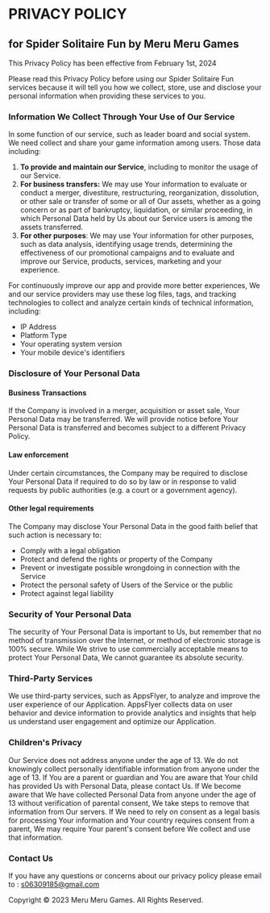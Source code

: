 # PRIVACY POLICY

## for Spider Solitaire Fun by Meru Meru Games

This Privacy Policy has been effective from February 1st, 2024

Please read this Privacy Policy before using our Spider Solitaire Fun services because it will tell you how we collect, store, use and disclose your personal information when providing these services to you.

### Information We Collect Through Your Use of Our Service

In some function of our service, such as leader board and social system. We need collect and share your game information among users. Those data including:

1. **To provide and maintain our Service**, including to monitor the usage of our Service.
2. **For business transfers:** We may use Your information to evaluate or conduct a merger, divestiture, restructuring, reorganization, dissolution, or other sale or transfer of some or all of Our assets, whether as a going concern or as part of bankruptcy, liquidation, or similar proceeding, in which Personal Data held by Us about our Service users is among the assets transferred.
3. **For other purposes**: We may use Your information for other purposes, such as data analysis, identifying usage trends, determining the effectiveness of our promotional campaigns and to evaluate and improve our Service, products, services, marketing and your experience.

For continuously improve our app and provide more better experiences, We and our service providers may use these log files, tags, and tracking technologies to collect and analyze certain kinds of technical information, including:

- IP Address
- Platform Type
- Your operating system version
- Your mobile device's identifiers

### Disclosure of Your Personal Data

#### Business Transactions

If the Company is involved in a merger, acquisition or asset sale, Your Personal Data may be transferred. We will provide notice before Your Personal Data is transferred and becomes subject to a different Privacy Policy.

#### Law enforcement

Under certain circumstances, the Company may be required to disclose Your Personal Data if required to do so by law or in response to valid requests by public authorities (e.g. a court or a government agency).

#### Other legal requirements

The Company may disclose Your Personal Data in the good faith belief that such action is necessary to:

- Comply with a legal obligation
- Protect and defend the rights or property of the Company
- Prevent or investigate possible wrongdoing in connection with the Service
- Protect the personal safety of Users of the Service or the public
- Protect against legal liability

### Security of Your Personal Data

The security of Your Personal Data is important to Us, but remember that no method of transmission over the Internet, or method of electronic storage is 100% secure. While We strive to use commercially acceptable means to protect Your Personal Data, We cannot guarantee its absolute security.

### Third-Party Services

We use third-party services, such as AppsFlyer, to analyze and improve the user experience of our Application. AppsFlyer collects data on user behavior and device information to provide analytics and insights that help us understand user engagement and optimize our Application.

### Children's Privacy

Our Service does not address anyone under the age of 13. We do not knowingly collect personally identifiable information from anyone under the age of 13. If You are a parent or guardian and You are aware that Your child has provided Us with Personal Data, please contact Us. If We become aware that We have collected Personal Data from anyone under the age of 13 without verification of parental consent, We take steps to remove that information from Our servers.
If We need to rely on consent as a legal basis for processing Your information and Your country requires consent from a parent, We may require Your parent's consent before We collect and use that information.

### Contact Us

If you have any questions or concerns about our privacy policy please email to : s06309185@gmail.com

Copyright © 2023 Meru Meru Games. All Rights Reserved.
